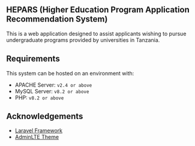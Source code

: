 ## HEPARS (Higher Education Program Application Recommendation System)

This is a web application designed to assist applicants wishing to pursue undergraduate programs provided by universities in Tanzania.

## Requirements
This system can be hosted on an environment with:

  * APACHE Server: `v2.4 or above`
  * MySQL Server: `v8.2 or above`
  * PHP: `v8.2 or above`
  
## Acknowledgements
 - [Laravel Framework](https://laravel.com/)
 - [AdminLTE Theme](https://adminlte.io/)

